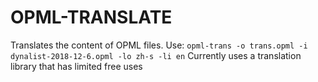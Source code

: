 # OPML-TRANSLATE
Translates the content of OPML files.
Use: `opml-trans -o trans.opml -i dynalist-2018-12-6.opml -lo zh-s -li en`
Currently uses a translation library that has limited free uses
